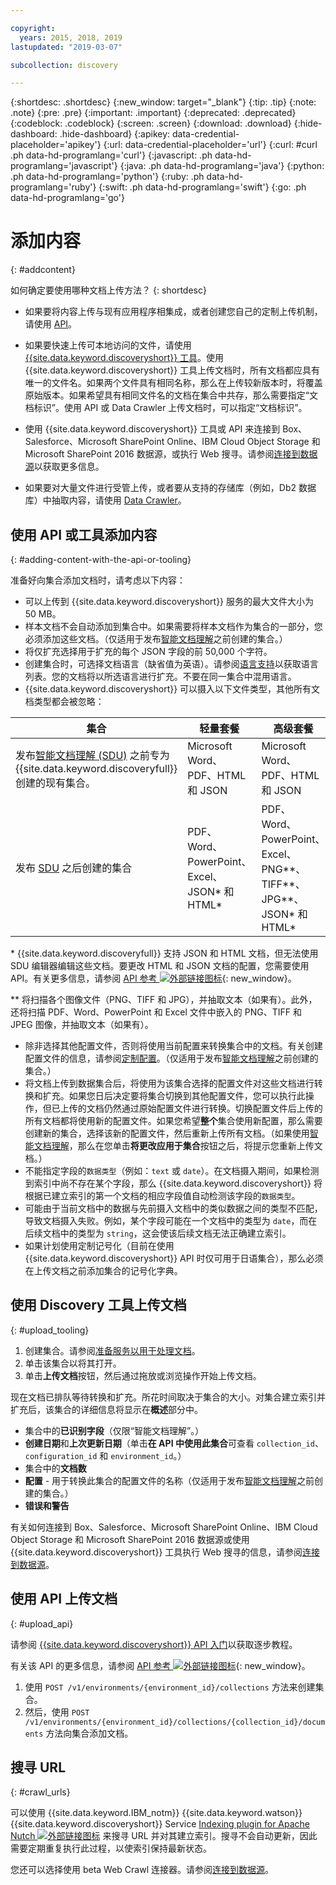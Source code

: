 ```yaml
---

copyright:
  years: 2015, 2018, 2019
lastupdated: "2019-03-07"

subcollection: discovery

---
```


{:shortdesc: .shortdesc}
{:new_window: target="_blank"}
{:tip: .tip}
{:note: .note}
{:pre: .pre}
{:important: .important}
{:deprecated: .deprecated}
{:codeblock: .codeblock}
{:screen: .screen}
{:download: .download}
{:hide-dashboard: .hide-dashboard}
{:apikey: data-credential-placeholder='apikey'} 
{:url: data-credential-placeholder='url'}
{:curl: #curl .ph data-hd-programlang='curl'}
{:javascript: .ph data-hd-programlang='javascript'}
{:java: .ph data-hd-programlang='java'}
{:python: .ph data-hd-programlang='python'}
{:ruby: .ph data-hd-programlang='ruby'}
{:swift: .ph data-hd-programlang='swift'}
{:go: .ph data-hd-programlang='go'}

# 添加内容
{: #addcontent}

如何确定要使用哪种文档上传方法？
{: shortdesc}

-   如果要将内容上传与现有应用程序相集成，或者创建您自己的定制上传机制，请使用 [API](/docs/services/discovery?topic=discovery-gs-api#gs-api)。
-   如果要快速上传可本地访问的文件，请使用 [{{site.data.keyword.discoveryshort}} 工具](/docs/services/discovery?topic=discovery-getting-started#getting-started)。使用 {{site.data.keyword.discoveryshort}} 工具上传文档时，所有文档都应具有唯一的文件名。如果两个文件具有相同名称，那么在上传较新版本时，将覆盖原始版本。如果希望具有相同文件名的文档在集合中共存，那么需要指定“文档标识”。使用 API 或 Data Crawler 上传文档时，可以指定“文档标识”。
-   使用 {{site.data.keyword.discoveryshort}} 工具或 API 来连接到 Box、Salesforce、Microsoft SharePoint Online、IBM Cloud Object Storage 和 Microsoft SharePoint 2016 数据源，或执行 Web 搜寻。请参阅[连接到数据源](/docs/services/discovery?topic=discovery-sources#sources)以获取更多信息。

-   如果要对大量文件进行受管上传，或者要从支持的存储库（例如，Db2 数据库）中抽取内容，请使用 [Data Crawler](/docs/services/discovery?topic=discovery-adding-content-with-data-crawler#adding-content-with-data-crawler)。

## 使用 API 或工具添加内容
{: #adding-content-with-the-api-or-tooling}

准备好向集合添加文档时，请考虑以下内容：

-   可以上传到 {{site.data.keyword.discoveryshort}} 服务的最大文件大小为 50 MB。
-   样本文档不会自动添加到集合中。如果需要将样本文档作为集合的一部分，您必须添加这些文档。（仅适用于发布[智能文档理解](/docs/services/discovery?topic=discovery-sdu#sdu)之前创建的集合。）
-   将仅扩充选择用于扩充的每个 JSON 字段的前 50,000 个字符。
-   创建集合时，可选择文档语言（缺省值为英语）。请参阅[语言支持](/docs/services/discovery?topic=discovery-language-support#language-support)以获取语言列表。您的文档将以所选语言进行扩充。不要在同一集合中混用语言。
-   {{site.data.keyword.discoveryshort}} 可以摄入以下文件类型，其他所有文档类型都会被忽略：

集合 | 轻量套餐 | 高级套餐 
---------------- | ------------------------------ | ------------------------------------------- 
发布[智能文档理解 (SDU)](/docs/services/discovery?topic=discovery-release-notes#22jan19) 之前专为 {{site.data.keyword.discoveryfull}} 创建的现有集合。| Microsoft Word、PDF、HTML 和 JSON | Microsoft Word、PDF、HTML 和 JSON 
发布 [SDU](/docs/services/discovery?topic=discovery-sdu#sdu) 之后创建的集合 | PDF、Word、PowerPoint、Excel、JSON\* 和 HTML\* | PDF、Word、PowerPoint、Excel、PNG\*\*、TIFF\*\*、JPG\*\*、JSON\* 和 HTML\* 
    
\* {{site.data.keyword.discoveryfull}} 支持 JSON 和 HTML 文档，但无法使用 SDU 编辑器编辑这些文档。要更改 HTML 和 JSON 文档的配置，您需要使用 API。有关更多信息，请参阅 [API 参考 ![外部链接图标](../../icons/launch-glyph.svg "外部链接图标")](https://{DomainName}/apidocs/discovery/){: new_window}。

\*\* 将扫描各个图像文件（PNG、TIFF 和 JPG），并抽取文本（如果有）。此外，还将扫描 PDF、Word、PowerPoint 和 Excel 文件中嵌入的 PNG、TIFF 和 JPEG 图像，并抽取文本（如果有）。
-   除非选择其他配置文件，否则将使用当前配置来转换集合中的文档。有关创建配置文件的信息，请参阅[定制配置](/docs/services/discovery?topic=discovery-configservice#custom-configuration)。（仅适用于发布[智能文档理解](/docs/services/discovery?topic=discovery-sdu#sdu)之前创建的集合。）
-   将文档上传到数据集合后，将使用为该集合选择的配置文件对这些文档进行转换和扩充。如果您日后决定要将集合切换到其他配置文件，您可以执行此操作，但已上传的文档仍然通过原始配置文件进行转换。切换配置文件后上传的所有文档都将使用新的配置文件。如果您希望**整个**集合使用新配置，那么需要创建新的集合，选择该新的配置文件，然后重新上传所有文档。（如果使用[智能文档理解](/docs/services/discovery?topic=discovery-sdu#sdu)，那么在您单击**将更改应用于集合**按钮之后，将提示您重新上传文档。）
-   不能指定字段的`数据类型`（例如：`text` 或 `date`）。在文档摄入期间，如果检测到索引中尚不存在某个字段，那么 {{site.data.keyword.discoveryshort}} 将根据已建立索引的第一个文档的相应字段值自动检测该字段的`数据类型`。
-   可能由于当前文档中的数据与先前摄入文档中的类似数据之间的类型不匹配，导致文档摄入失败。例如，某个字段可能在一个文档中的类型为 `date`，而在后续文档中的类型为 `string`，这会使该后续文档无法正确建立索引。
-   如果计划使用定制记号化（目前在使用 {{site.data.keyword.discoveryshort}} API 时仅可用于日语集合），那么必须在上传文档之前添加集合的记号化字典。

## 使用 Discovery 工具上传文档
{: #upload_tooling}

1.  创建集合。请参阅[准备服务以用于处理文档](/docs/services/discovery?topic=discovery-configservice#preparing-the-service-for-your-documents)。
1.  单击该集合以将其打开。
1.  单击**上传文档**按钮，然后通过拖放或浏览操作开始上传文档。

现在文档已排队等待转换和扩充。所花时间取决于集合的大小。对集合建立索引并扩充后，该集合的详细信息将显示在**概述**部分中。

-   集合中的**已识别字段**（仅限“智能文档理解”。）
-   **创建日期**和**上次更新日期**（单击**在 API 中使用此集合**可查看 `collection_id`、`configuration_id` 和 `environment_id`。）
-   集合中的**文档数**
-   **配置** - 用于转换此集合的配置文件的名称（仅适用于发布[智能文档理解](/docs/services/discovery?topic=discovery-sdu#sdu)之前创建的集合。）
-   **错误和警告**

有关如何连接到 Box、Salesforce、Microsoft SharePoint Online、IBM Cloud Object Storage 和 Microsoft SharePoint 2016 数据源或使用 {{site.data.keyword.discoveryshort}} 工具执行 Web 搜寻的信息，请参阅[连接到数据源](/docs/services/discovery?topic=discovery-sources#sources)。


## 使用 API 上传文档
{: #upload_api}

请参阅 [{{site.data.keyword.discoveryshort}} API 入门](/docs/services/discovery?topic=discovery-gs-api#gs-api)以获取逐步教程。

有关该 API 的更多信息，请参阅 [API 参考 ![外部链接图标](../../icons/launch-glyph.svg "外部链接图标")](https://{DomainName}/apidocs/discovery/){: new_window}。

1.  使用 `POST /v1/environments/{environment_id}/collections` 方法来创建集合。
1.  然后，使用 `POST /v1/environments/{environment_id}/collections/{collection_id}/documents` 方法向集合添加文档。

## 搜寻 URL
{: #crawl_urls}

可以使用 {{site.data.keyword.IBM_notm}} {{site.data.keyword.watson}} {{site.data.keyword.discoveryshort}} Service [Indexing plugin for Apache Nutch ![外部链接图标](../../icons/launch-glyph.svg "外部链接图标")](https://github.com/IBM-Watson/nutch-indexer-discovery) 来搜寻 URL 并对其建立索引。搜寻不会自动更新，因此需要定期重复执行此过程，以使索引保持最新状态。 

您还可以选择使用 beta Web Crawl 连接器。请参阅[连接到数据源](/docs/services/discovery?topic=discovery-sources#connectwebcrawl)。
